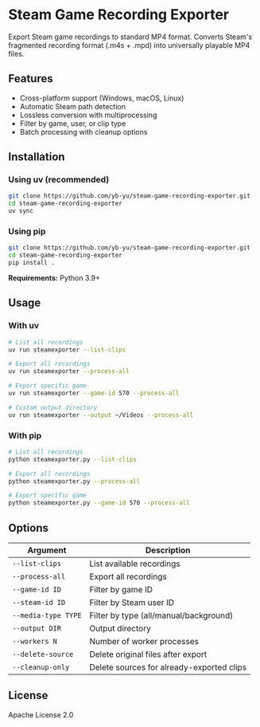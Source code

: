 # Steam Game Recording Exporter

Export Steam game recordings to standard MP4 format. Converts Steam's fragmented recording format (.m4s + .mpd) into universally playable MP4 files.

## Features

- Cross-platform support (Windows, macOS, Linux)
- Automatic Steam path detection
- Lossless conversion with multiprocessing
- Filter by game, user, or clip type
- Batch processing with cleanup options

## Installation

### Using uv (recommended)

```bash
git clone https://github.com/yb-yu/steam-game-recording-exporter.git
cd steam-game-recording-exporter
uv sync
```

### Using pip

```bash
git clone https://github.com/yb-yu/steam-game-recording-exporter.git
cd steam-game-recording-exporter
pip install .
```

**Requirements:** Python 3.9+

## Usage

### With uv

```bash
# List all recordings
uv run steamexporter --list-clips

# Export all recordings
uv run steamexporter --process-all

# Export specific game
uv run steamexporter --game-id 570 --process-all

# Custom output directory
uv run steamexporter --output ~/Videos --process-all
```

### With pip

```bash
# List all recordings
python steamexporter.py --list-clips

# Export all recordings
python steamexporter.py --process-all

# Export specific game
python steamexporter.py --game-id 570 --process-all
```

## Options

| Argument | Description |
|----------|-------------|
| `--list-clips` | List available recordings |
| `--process-all` | Export all recordings |
| `--game-id ID` | Filter by game ID |
| `--steam-id ID` | Filter by Steam user ID |
| `--media-type TYPE` | Filter by type (all/manual/background) |
| `--output DIR` | Output directory |
| `--workers N` | Number of worker processes |
| `--delete-source` | Delete original files after export |
| `--cleanup-only` | Delete sources for already-exported clips |

## License

Apache License 2.0
